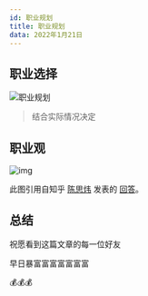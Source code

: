 ```yaml
---
id: 职业规划
title: 职业规划
data: 2022年1月21日
---
```

## 职业选择

![职业规划](https://static.7wate.com/img/2022/01/21/217de37a34568.png)

> 结合实际情况决定

## 职业观

![img](https://static.7wate.com/img/2022/01/21/7c3f6412eb718.jpg)

此图引用自知乎 [陈思炜](https://www.zhihu.com/people/chensiwei36) 发表的 [回答](https://www.zhihu.com/question/21641405/answer/1257229593)。

## 总结

祝愿看到这篇文章的每一位好友

早日暴富富富富富富富

💰💰💰